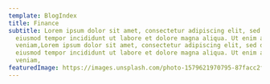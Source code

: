 ```yaml
---
template: BlogIndex
title: Finance
subtitle: Lorem ipsum dolor sit amet, consectetur adipiscing elit, sed do
  eiusmod tempor incididunt ut labore et dolore magna aliqua. Ut enim ad minim
  veniam,Lorem ipsum dolor sit amet, consectetur adipiscing elit, sed do
  eiusmod tempor incididunt ut labore et dolore magna aliqua. Ut enim ad minim
  veniam,
featuredImage: https://images.unsplash.com/photo-1579621970795-87facc2f976d?ixid=MXwxMjA3fDB8MHxzZWFyY2h8Mnx8bW9uZXl8ZW58MHx8MHw%3D&ixlib=rb-1.2.1&auto=format&fit=crop&w=800&q=60
---
```

